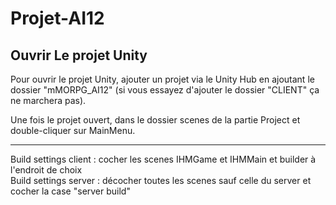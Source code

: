 # Projet-AI12

## Ouvrir Le projet Unity

Pour ouvrir le projet Unity, ajouter un projet via le Unity Hub en ajoutant le dossier "mMORPG_AI12" (si vous essayez d'ajouter le dossier "CLIENT" ça ne marchera pas).

Une fois le projet ouvert, dans le dossier scenes de la partie Project et double-cliquer sur MainMenu.

***

Build settings client : cocher les scenes IHMGame et IHMMain et builder à l'endroit de choix  
Build settings server : décocher toutes les scenes sauf celle du server et cocher la case "server build"